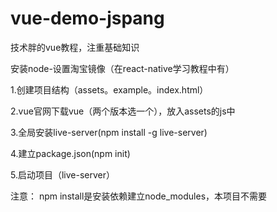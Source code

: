 # vue-demo-jspang
技术胖的vue教程，注重基础知识


安装node-设置淘宝镜像（在react-native学习教程中有）

1.创建项目结构（assets。example。index.html）

2.vue官网下载vue（两个版本选一个），放入assets的js中

3.全局安装live-server(npm install -g live-server)

4.建立package.json(npm init) 

5.启动项目（live-server）

注意： npm install是安装依赖建立node_modules，本项目不需要